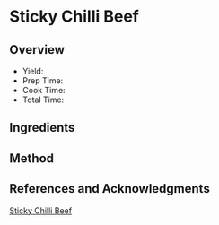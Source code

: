 # Sticky Chilli Beef

## Overview

- Yield:
- Prep Time:
- Cook Time:
- Total Time:

## Ingredients


## Method



## References and Acknowledgments

[Sticky Chilli Beef](https://www.tastemade.co.uk/videos/sticky-chilli-beef)
